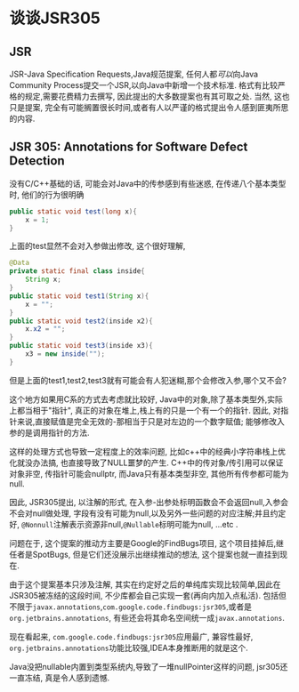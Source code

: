 # 谈谈JSR305

## JSR

JSR-Java Specification Requests,Java规范提案, 任何人都*可以*向Java Community Process提交一个JSR,以向Java中新增一个技术标准. 格式有比较严格的规定,需要花费精力去撰写, 因此提出的大多数提案也有其可取之处. 当然, 这也只是提案, 完全有可能搁置很长时间,或者有人以严谨的格式提出令人感到匪夷所思的内容.

## JSR 305: Annotations for Software Defect Detection

没有C/C++基础的话, 可能会对Java中的传参感到有些迷惑, 在传递八个基本类型时, 他们的行为很明确

``` java
public static void test(long x){
    x = 1;
}
```

上面的test显然不会对入参做出修改, 这个很好理解,

``` java
@Data
private static final class inside{
    String x;
}
public static void test1(String x){
    x = "";
}
public static void test2(inside x2){
    x.x2 = "";
}
public static void test3(inside x3){
    x3 = new inside("");
}
```

但是上面的test1,test2,test3就有可能会有人犯迷糊,那个会修改入参,哪个又不会?

这个地方如果用C系的方式去考虑就比较好, Java中的对象,除了基本类型外,实际上都当相于"指针", 真正的对象在堆上,栈上有的只是一个有一个的指针. 因此, 对指针来说,直接赋值是完全无效的-那相当于只是对左边的一个数字赋值; 能够修改入参的是调用指针的方法.

这样的处理方式也导致一定程度上的效率问题, 比如c++中的经典小字符串栈上优化就没办法搞, 也直接导致了NULL噩梦的产生. C++中的传对象/传引用可以保证对象非空, 传指针可能会nullptr, 而Java只有基本类型非空, 其他所有传参都可能为null.

因此, JSR305提出, 以注解的形式, 在入参-出参处标明函数会不会返回null,入参会不会对null做处理, 字段有没有可能为null,以及另外一些问题的对应注解;并且约定好, `@Nonnull`注解表示资源非null,`@Nullable`标明可能为null, ...etc .

问题在于, 这个提案的推动方主要是Google的FindBugs项目, 这个项目挂掉后,继任者是SpotBugs, 但是它们还没展示出继续推动的想法, 这个提案也就一直挂到现在.

由于这个提案基本只涉及注解, 其实在约定好之后的单纯库实现比较简单,因此在JSR305被冻结的这段时间, 不少库都会自己实现一套(再向内加入点私活). 包括但不限于`javax.annotations`,`com.google.code.findbugs:jsr305`,或者是`org.jetbrains.annotations`, 有些还会将其命名空间统一成`javax.annotations`.

现在看起来, `com.google.code.findbugs:jsr305`应用最广, 兼容性最好, `org.jetbrains.annotations`功能比较强,IDEA本身推断用的就是这个.

Java没把nullable内置到类型系统内,导致了一堆nullPointer这样的问题, jsr305还一直冻结, 真是令人感到遗憾.